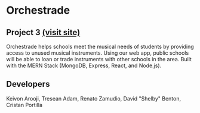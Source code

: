 # Orchestrade
## Project 3 [(visit site)](https://orchestradeapp.herokuapp.com/)
Orchestrade helps schools meet the musical needs of students by providing access to unused musical instruments. Using our web app, public schools will be able to loan or trade instruments with other schools in the area. Built with the MERN Stack (MongoDB, Express, React, and Node.js).

## Developers
Keivon Arooji, Tresean Adam, Renato Zamudio, David "Shelby" Benton, Cristan Portilla
